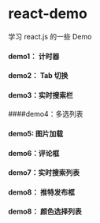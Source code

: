 # react-demo
学习 react.js 的一些 Demo

#### demo1： 计时器

#### demo2： Tab 切换

#### demo3：实时搜索栏

####demo4：多选列表

#### demo5: 图片加载

#### demo6：评论框

#### demo7：实时搜索列表

#### demo8： 推特发布框

#### demo8： 颜色选择列表
